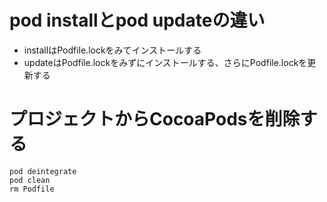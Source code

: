 # pod installとpod updateの違い

- installはPodfile.lockをみてインストールする
- updateはPodfile.lockをみずにインストールする、さらにPodfile.lockを更新する


# プロジェクトからCocoaPodsを削除する
```
pod deintegrate
pod clean
rm Podfile
```
